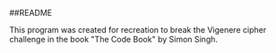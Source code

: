 ##README

This program was created for recreation to break the Vigenere cipher challenge in the book "The Code Book" by Simon Singh.
